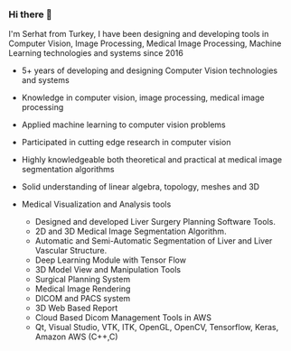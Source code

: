### Hi there 👋

I'm Serhat from Turkey, I have been designing and developing tools in Computer Vision, Image Processing, Medical Image Processing, Machine Learning technologies and systems since 2016

* 5+ years of developing and designing Computer Vision technologies and systems
* Knowledge in  computer vision, image processing, medical image processing  
* Applied machine learning to computer vision problems
* Participated in cutting edge research in computer vision
* Highly knowledgeable both theoretical and practical at medical image segmentation algorithms
* Solid understanding of linear algebra, topology, meshes and 3D

* Medical Visualization and Analysis tools 
  * Designed and developed Liver Surgery Planning Software Tools. 
  * 2D and 3D Medical Image Segmentation Algorithm.
  * Automatic and Semi-Automatic Segmentation of Liver and Liver Vascular Structure.
  * Deep Learning Module with Tensor Flow
  * 3D Model View and Manipulation Tools
  * Surgical Planning System
  * Medical Image Rendering
  * DICOM and PACS system 
  * 3D Web Based Report
  * Cloud Based Dicom Management Tools in AWS
  * Qt, Visual Studio, VTK, ITK, OpenGL, OpenCV, Tensorflow, Keras, Amazon AWS (C++,C)

